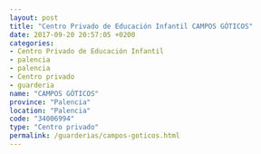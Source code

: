 ```yaml
---
layout: post
title: "Centro Privado de Educación Infantil CAMPOS GÓTICOS"
date: 2017-09-20 20:57:05 +0200
categories:
- Centro Privado de Educación Infantil
- palencia
- palencia
- Centro privado
- guarderia
name: "CAMPOS GÓTICOS"
province: "Palencia"
location: "Palencia"
code: "34006994"
type: "Centro privado"
permalink: /guarderias/campos-goticos.html
---
```

